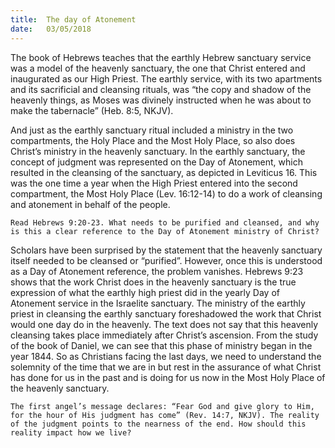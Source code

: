 ```yaml
---
title:  The day of Atonement
date:   03/05/2018
---
```


The book of Hebrews teaches that the earthly Hebrew sanctuary service was a model of the heavenly sanctuary, the one that Christ entered and inaugurated as our High Priest. The earthly service, with its two apartments and its sacrificial and cleansing rituals, was “the copy and shadow of the heavenly things, as Moses was divinely instructed when he was about to make the tabernacle” (Heb. 8:5, NKJV).

And just as the earthly sanctuary ritual included a ministry in the two compartments, the Holy Place and the Most Holy Place, so also does Christ’s ministry in the heavenly sanctuary. In the earthly sanctuary, the concept of judgment was represented on the Day of Atonement, which resulted in the cleansing of the sanctuary, as depicted in Leviticus 16. This was the one time a year when the High Priest entered into the second compartment, the Most Holy Place (Lev. 16:12-14) to do a work of cleansing and atonement in behalf of the people.

`Read Hebrews 9:20-23. What needs to be purified and cleansed, and why is this a clear reference to the Day of Atonement ministry of Christ?`

Scholars have been surprised by the statement that the heavenly sanctuary itself needed to be cleansed or “purified”. However, once this is understood as a Day of Atonement reference, the problem vanishes. Hebrews 9:23 shows that the work Christ does in the heavenly sanctuary is the true expression of what the earthly high priest did in the yearly Day of Atonement service in the Israelite sanctuary. The ministry of the earthly priest in cleansing the earthly sanctuary foreshadowed the work that Christ would one day do in the heavenly. The text does not say that this heavenly cleansing takes place immediately after Christ’s ascension. From the study of the book of Daniel, we can see that this phase of ministry began in the year 1844. So as Christians facing the last days, we need to understand the solemnity of the time that we are in but rest in the assurance of what Christ has done for us in the past and is doing for us now in the Most Holy Place of the heavenly sanctuary.

`The first angel’s message declares: “Fear God and give glory to Him, for the hour of His judgment has come” (Rev. 14:7, NKJV). The reality of the judgment points to the nearness of the end. How should this reality impact how we live?`
